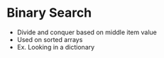 # Binary Search
- Divide and conquer based on middle item value
- Used on sorted arrays
- Ex. Looking in a dictionary
